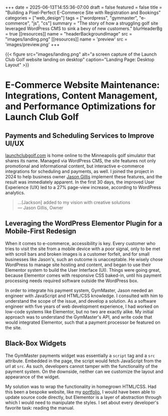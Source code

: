 +++
date = 2025-06-13T14:55:36-07:00
draft = false
featured = false
title = "Building a Pixel-Perfect E-Commerce Site with Registration and Bookings"
categories = ["web_design"]
tags = ["wordpress", "gymmaster", "e-commerce", "js", "cs"]
summary = "The story of how a struggling golf site leveraged WordPress CMS to sink a bevy of new customers."
blurHeaderBg = true
[[resources]]
name = "headerBackgroundImage"
src = "images/landing.png"
[[resources]]
name = 'preview'
src = 'images/preview.png'
+++

{{< figure src="images/landing.png" alt="a screen capture of the Launch Club Golf website landing on desktop" caption="Landing Page: Desktop Layout" >}}

# E-Commerce Website Maintenance: Integrations, Content Management, and Performance Optimizations for Launch Club Golf

## Payments and Scheduling Services to Improve UI/UX

[launchclubgolf.com](https://launchclubgolf.com) is home online to the Minneapolis golf simulator that shares its name. Managed via WordPress CMS, the site features not only promotional and informational content, but interactive e-commerce integrations for scheduling and payments, as well. I joined the project in 2024 to help business owner [Jason Gillis](https://www.linkedin.com/in/jason-gillis-b385522a0/) implement these features, and the result was immediately apparent. In the first 30 days, the improved User Experience (UX) led to a 27% page-view increase, according to WordPress analytics.

> ...[Jackson] added to my vision with creative solutions  
> — Jason Gillis, Owner

<!-- [[/content/portfolio/launch-club/launch-club-cards.png]] -->

## Leveraging the WordPress Elementor Plugin for a Mobile-First Redesign

When it comes to e-commerce, accessibility is key. Every customer who tries to visit the site from a mobile device with a poor signal, only to be met with scroll bars and broken images is a customer forfeit, and for small businesses like Jason's, such an outcome is unacceptable. He wisely chose WordPress to manage site hosting and content, and began to use their Elementor system to build the User Interface (UI). Things were going great, because Elementor comes with responsive CSS baked-in, until his payment processing needs required software outside the WordPress box.

In order to integrate his payment system, GymMaster, Jason needed an engineer with JavaScript and HTML/CSS knowledge. I consulted with him to understand the scope of the issue, and develop a solution. As a software engineer with five years of web development experience, I had worked on low-code systems like Elementor, but no two are exactly alike. My initial approach was to understand the GymMaster's API, and write code that would integrated Elementor, such that a payment processor be featured on the site.

## Black-Box Widgets

The GymMaster payments widget was essentially a `script` tag and a `src` attribute. Embedded in the page, the script would fetch JavaScript from the url at `src`. As such, developers cannot tamper with the functionality of the payment system. On the downside, neither can we customize the layout and appearance of the widget.

My solution was to wrap the functionality in homegrown HTML/CSS. Had this been a bespoke website, like my [portfolio](https://abstractionjackson.com/), I would have been able to update source code directly, but Elementor is a layer of abstraction through which I would need to manipulate the styles. I set about every developer's favorite task: reading the manual.

<!--

## Comprehensive Documentation

## Custom Components to the Rescue

## Project Outcomes

-->
